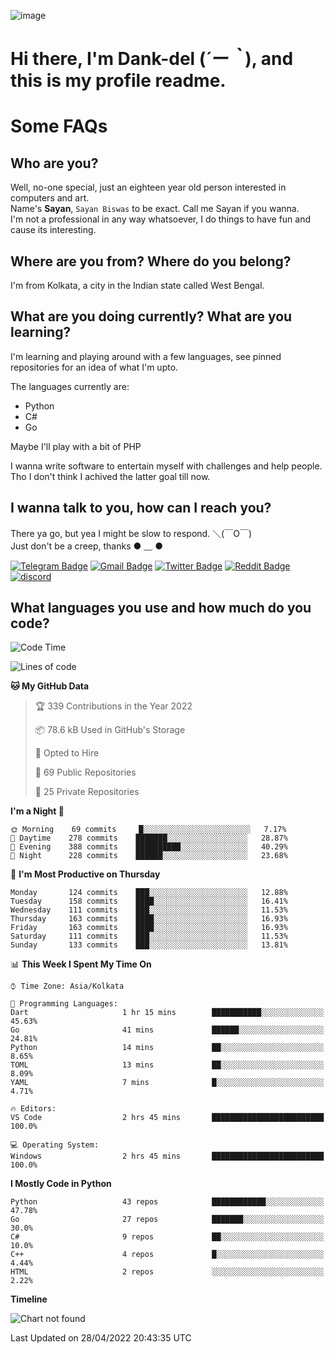 ![image](https://user-images.githubusercontent.com/63096193/125182844-29f20800-e22f-11eb-8dc9-b0f2d29647bb.png)

# **Hi there, I'm Dank-del (*´ー｀*), and this is my profile readme.**
<!--  [![Profile views](https://gpvc.arturio.dev/dank-del)](https://github.com/dank-del) -->
# Some FAQs

## **Who are you?**

Well, no-one special, just an eighteen year old person interested in computers and art. \
Name's **Sayan**, `Sayan Biswas` to be exact. Call me Sayan if you wanna. \
I'm not a professional in any way whatsoever, I do things to have fun and cause its interesting.

## **Where are you from? Where do you belong?**

I'm from Kolkata, a city in the Indian state called West Bengal.

## **What are you doing currently? What are you learning?**

I'm learning and playing around with a few languages, see pinned repositories for an idea of what I'm upto.

The languages currently are:

- Python
- C#
- Go

Maybe I'll play with a bit of PHP

I wanna write software to entertain myself with challenges and help people. \
Tho I don't think I achived the latter goal till now.

<!--## **Eww, I see a weeb profile.**

Can't help it, it's the best way to hide my face on this account
> Why do people hate weebs .-.

## **Cool, what more interests you?**

My interests are quite, weird. They're scattered all over the place. \
I've been fascinated by music and have studied it since the age of 6, I've performed on stage and on air but yeah now I've been away from that. I specialize in key instruments. \
Another thing that interests me is Media Production, aka, working with audio, video and broadcasting media.

> I just like art in general. also feeds the reason of me being obsessed with Japanese drawings (⋟ ﹏ ⋞)-->

## **I wanna talk to you, how can I reach you?**

There ya go, but yea I might be slow to respond. ＼(￣O￣) \
Just don't be a creep, thanks ● ﹏ ●

[![Telegram Badge](https://img.shields.io/badge/-dank_as_fuck-1ca0f1?style=flat-square&logo=telegram&logoColor=white&link=https://t.me/dank_as_fuck)](https://t.me/dank_as_fuck)
[![Gmail Badge](https://img.shields.io/badge/-chizuru@kanojo.tk-c14438?style=flat-square&logo=Gmail&logoColor=white&link=mailto:chizuru@kanojo.tk)](mailto:chizuru@kanojo.tk)
[![Twitter Badge](https://img.shields.io/twitter/follow/TheDankDel?style=social)](https://twitter.com/TheDankDel)
[![Reddit Badge](https://img.shields.io/reddit/user-karma/combined/dank_as_fuck_?style=social)](https://www.reddit.com/user/dank_as_fuck_/)
[![discord](https://discord-md-badge.vercel.app/api/shield/506536929152466945?style=social)](https://discordapp.com/users/506536929152466945)

## **What languages you use and how much do you code?**

<!--START_SECTION:waka-->
![Code Time](http://img.shields.io/badge/Code%20Time-541%20hrs%207%20mins-blue)

![Lines of code](https://img.shields.io/badge/From%20Hello%20World%20I%27ve%20Written-866%20Thousand%20lines%20of%20code-blue)

**🐱 My GitHub Data** 

> 🏆 339 Contributions in the Year 2022
 > 
> 📦 78.6 kB Used in GitHub's Storage 
 > 
> 💼 Opted to Hire
 > 
> 📜 69 Public Repositories 
 > 
> 🔑 25 Private Repositories  
 > 
**I'm a Night 🦉** 

```text
🌞 Morning    69 commits     █░░░░░░░░░░░░░░░░░░░░░░░░   7.17% 
🌆 Daytime    278 commits    ███████░░░░░░░░░░░░░░░░░░   28.87% 
🌃 Evening    388 commits    ██████████░░░░░░░░░░░░░░░   40.29% 
🌙 Night      228 commits    ██████░░░░░░░░░░░░░░░░░░░   23.68%

```
📅 **I'm Most Productive on Thursday** 

```text
Monday       124 commits    ███░░░░░░░░░░░░░░░░░░░░░░   12.88% 
Tuesday      158 commits    ████░░░░░░░░░░░░░░░░░░░░░   16.41% 
Wednesday    111 commits    ███░░░░░░░░░░░░░░░░░░░░░░   11.53% 
Thursday     163 commits    ████░░░░░░░░░░░░░░░░░░░░░   16.93% 
Friday       163 commits    ████░░░░░░░░░░░░░░░░░░░░░   16.93% 
Saturday     111 commits    ███░░░░░░░░░░░░░░░░░░░░░░   11.53% 
Sunday       133 commits    ███░░░░░░░░░░░░░░░░░░░░░░   13.81%

```


📊 **This Week I Spent My Time On** 

```text
⌚︎ Time Zone: Asia/Kolkata

💬 Programming Languages: 
Dart                     1 hr 15 mins        ███████████░░░░░░░░░░░░░░   45.63% 
Go                       41 mins             ██████░░░░░░░░░░░░░░░░░░░   24.81% 
Python                   14 mins             ██░░░░░░░░░░░░░░░░░░░░░░░   8.65% 
TOML                     13 mins             ██░░░░░░░░░░░░░░░░░░░░░░░   8.09% 
YAML                     7 mins              █░░░░░░░░░░░░░░░░░░░░░░░░   4.71%

🔥 Editors: 
VS Code                  2 hrs 45 mins       █████████████████████████   100.0%

💻 Operating System: 
Windows                  2 hrs 45 mins       █████████████████████████   100.0%

```

**I Mostly Code in Python** 

```text
Python                   43 repos            ████████████░░░░░░░░░░░░░   47.78% 
Go                       27 repos            ███████░░░░░░░░░░░░░░░░░░   30.0% 
C#                       9 repos             ██░░░░░░░░░░░░░░░░░░░░░░░   10.0% 
C++                      4 repos             █░░░░░░░░░░░░░░░░░░░░░░░░   4.44% 
HTML                     2 repos             ░░░░░░░░░░░░░░░░░░░░░░░░░   2.22%

```


**Timeline**

![Chart not found](https://raw.githubusercontent.com/Dank-del/Dank-del/main/charts/bar_graph.png) 


 Last Updated on 28/04/2022 20:43:35 UTC
<!--END_SECTION:waka-->

<!--## **Can I stalk your spotify?**

Um sure.

![OwO Spotify](https://spotify-recently-played-readme.vercel.app/api?user=31fdrsslnr7nvq4ytqwtw7c4rxfm&count=5)-->
